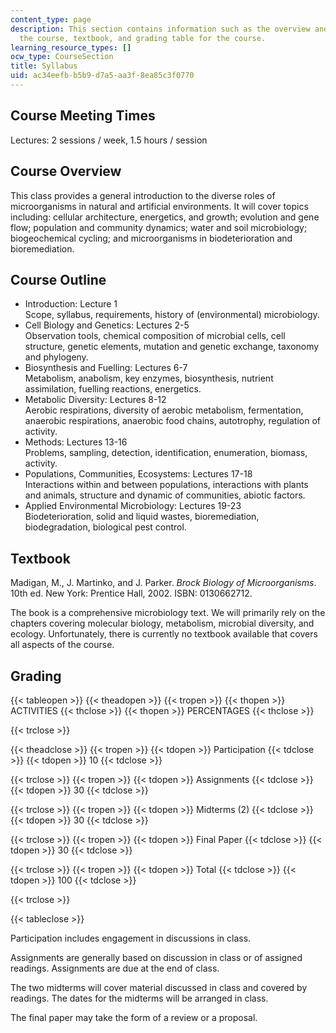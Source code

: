 ```yaml
---
content_type: page
description: This section contains information such as the overview and outline of
  the course, textbook, and grading table for the course.
learning_resource_types: []
ocw_type: CourseSection
title: Syllabus
uid: ac34eefb-b5b9-d7a5-aa3f-8ea85c3f0770
---
```


Course Meeting Times
--------------------

Lectures: 2 sessions / week, 1.5 hours / session

Course Overview
---------------

This class provides a general introduction to the diverse roles of microorganisms in natural and artificial environments. It will cover topics including: cellular architecture, energetics, and growth; evolution and gene flow; population and community dynamics; water and soil microbiology; biogeochemical cycling; and microorganisms in biodeterioration and bioremediation.

Course Outline
--------------

*   Introduction: Lecture 1  
    Scope, syllabus, requirements, history of (environmental) microbiology.
*   Cell Biology and Genetics: Lectures 2-5  
    Observation tools, chemical composition of microbial cells, cell structure, genetic elements, mutation and genetic exchange, taxonomy and phylogeny.
*   Biosynthesis and Fuelling: Lectures 6-7  
    Metabolism, anabolism, key enzymes, biosynthesis, nutrient assimilation, fuelling reactions, energetics.
*   Metabolic Diversity: Lectures 8-12  
    Aerobic respirations, diversity of aerobic metabolism, fermentation, anaerobic respirations, anaerobic food chains, autotrophy, regulation of activity.
*   Methods: Lectures 13-16  
    Problems, sampling, detection, identification, enumeration, biomass, activity.
*   Populations, Communities, Ecosystems: Lectures 17-18  
    Interactions within and between populations, interactions with plants and animals, structure and dynamic of communities, abiotic factors.
*   Applied Environmental Microbiology: Lectures 19-23  
    Biodeterioration, solid and liquid wastes, bioremediation, biodegradation, biological pest control.

Textbook
--------

Madigan, M., J. Martinko, and J. Parker. _Brock Biology of Microorganisms_. 10th ed. New York: Prentice Hall, 2002. ISBN: 0130662712.

The book is a comprehensive microbiology text. We will primarily rely on the chapters covering molecular biology, metabolism, microbial diversity, and ecology. Unfortunately, there is currently no textbook available that covers all aspects of the course.

Grading
-------

{{< tableopen >}}
{{< theadopen >}}
{{< tropen >}}
{{< thopen >}}
ACTIVITIES
{{< thclose >}}
{{< thopen >}}
PERCENTAGES
{{< thclose >}}

{{< trclose >}}

{{< theadclose >}}
{{< tropen >}}
{{< tdopen >}}
Participation
{{< tdclose >}}
{{< tdopen >}}
10
{{< tdclose >}}

{{< trclose >}}
{{< tropen >}}
{{< tdopen >}}
Assignments
{{< tdclose >}}
{{< tdopen >}}
30
{{< tdclose >}}

{{< trclose >}}
{{< tropen >}}
{{< tdopen >}}
Midterms (2)
{{< tdclose >}}
{{< tdopen >}}
30
{{< tdclose >}}

{{< trclose >}}
{{< tropen >}}
{{< tdopen >}}
Final Paper
{{< tdclose >}}
{{< tdopen >}}
30
{{< tdclose >}}

{{< trclose >}}
{{< tropen >}}
{{< tdopen >}}
Total
{{< tdclose >}}
{{< tdopen >}}
100
{{< tdclose >}}

{{< trclose >}}

{{< tableclose >}}

Participation includes engagement in discussions in class.

Assignments are generally based on discussion in class or of assigned readings. Assignments are due at the end of class.

The two midterms will cover material discussed in class and covered by readings. The dates for the midterms will be arranged in class.

The final paper may take the form of a review or a proposal.
